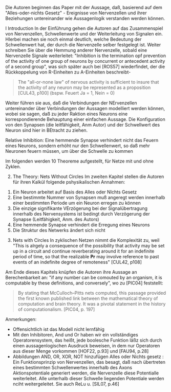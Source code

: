 Die Autoren beginnen das Paper mit der Aussage, daß, basierend auf dem "Alles-oder-nichts Gesetz" - Ereignisse von Nervenzellen und ihrer Beziehungen untereinander wie Aussagenlogik verstanden werden können.

I Introduction
In der Einführung gehen die Autoren auf das Zusammenspiel von Nervenzellen, Schwellenwerte und der Weiterleitung von Signalen ein. HIerbei machen sie noch einmal deutlich, welche Bedeutung der Schwellenwert hat, der durch die Nervenzelle selber festgelegt ist. Weiter schreiben Sie über die Hemmung anderer Nervenzelle, sobald eine Nervenzelle Signale weiterleitet: "Inhibition is the termination opf prevention of the activity of one group of neurons by concurrent or antecedent activity of a second group", was sich später auch bei [ROS57] wiederfindet, der die Rückkoppelung von R-Einheiten zu A-Einheiten beschreibt-

> The "all-or-none law" of nervous activity is sufficient to insure that the activity of any neuron may be represented as a proposition [CUL43, p100]
(bspw. Feuert Ja = 1, Nein = 0)

Weiter führen sie aus, daß die Verbindungen der NErvenzellen untereinander über Verbindungen der Aussagen modelliert werden können, wobei sie sagen, daß zu jeder Raktion eines Neurons eine  korrespondierende Behauptung einer einfachen Aussage. Die Konfiguration von den Synapsen (die leitfähigkeit, Anm Autor) und der Schwellwert  des Neuron sind hier in BEtracht zu ziehen.

Relative Inhibition: Eine hemmende Synapse verhindert nicht das Feuern eines Neurons, sondern erhöht nur den Schwellenwert, so daß mehr Neuronen feuern müssen, um über die Schwelle zu kommen

Im folgenden werden 10 Theoreme aufgestellt, für Netze mit und ohne Zyklen. 

2. The Theory: Nets Without Circles 
Im zweiten Kapitel stellen die Autoren für ihren Kalkül folgende pshysikalischen Annahmen:
1) Ein Neuron arbeitet auf Basis des Alles oder NIchts Gesetz
2) Eine bestimmte Nummer von Synapsen muß angeregt werden innerhalb einer bestimmten Periode  um ein Neuron erregen zu können
3) Die einzige signifikante VErzögerung bei der Signalübertragung innerhalb des Nervensystems ist bedingt durch Verzögerung der Synapse (Leitfähigkeit, Anm. des Autors)
4) Eine hemmende Synapse verhindert die Erregung eines Neurons
5) Die Struktur des Netwerks ändert sich nicht

3. Nets with Circles
In zyklischen Netzen nimmt die Komplexität zu, weil "This is alrgely a consequence of the possibility that activity may be set up in a circuit and continue reverberating around it for an indefinite period of time, so that the realizable **Pr** may involve reference to past events of an indefinite degree of remoteness" [CUL42, p108]

Am Ende dieses Kapitels knüpfen die Autoren ihre Aussage an Berechenbarkeit an: "if any number can be comouted by an organism, it is computable by these definitions, and conversely", wo zu [PIC04] feststellt: 

> By stating that McCulloch–Pitts nets computed, this passage provided the first
known published link between the mathematical theory of computation and brain theory. It was a pivotal statement in the history of
computationalism. [PIC04, p. 197]

Anmerkungen:

- Offensichtlich ist das Modell nicht lernfähig
- Mit den Inhibitoren, And und Or haben wir ein vollständiges Operatorensystem, das heißt, jede boolesche Funktion läßz sich durch einen aussagenlogischen Ausdruck beweisen, in dem nur Operatoren aus dieser Menge vorkommen [HOF22, p.93] und [FAU94, p.28]
- Abbildungen AND, OR, XOR, NOT hinzufügen
Alles oder Nichts gesetz :
Ein  Funktionsprinzip von Nervenzellen, das besagt, daß nach übertreten eines bestimmten Schwellenwertes innerhalb des Axons Aktionspotentiale generiert werden, die Nervenzelle diese Potentialle weiterleitet. Alle unterhalb dieser Schwelle liegenden Potentiale werden nciht weitergeleitet. Sie auch ReLu u. [SIL07, p.46]